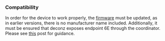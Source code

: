 ### Compatibility

In order for the device to work properly, the [firmware](https://github.com/Koenkk/zigbee-OTA/raw/master/images/Terncy/TERNCY-SD01_v46.OTA) 
must be updated, as in earlier versions, there is no manufacturer name included. Additionally, it must be ensured that deconz exposes 
endpoint 6E through the coordinator. Please see [this](https://github.com/dresden-elektronik/deconz-rest-plugin/issues/4728#issuecomment-860883260) 
post for guidance.